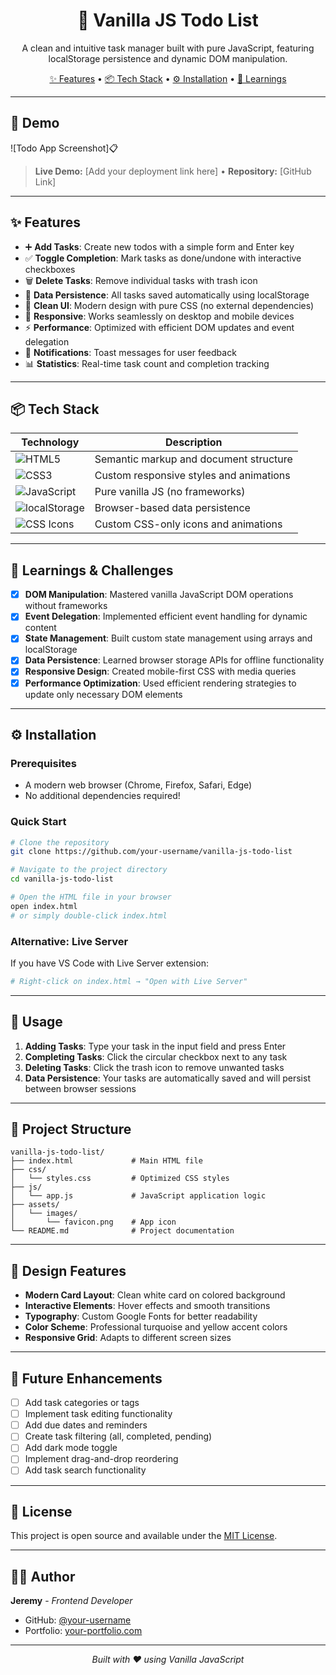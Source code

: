 <h1 align="center">📝 Vanilla JS Todo List</h1>
<p align="center">A clean and intuitive task manager built with pure JavaScript, featuring localStorage persistence and dynamic DOM manipulation.</p>

<p align="center">
  <a href="#-features">✨ Features</a> •
  <a href="#-tech-stack">📦 Tech Stack</a> •
  <a href="#-installation">⚙️ Installation</a> •
  <a href="#-learnings">🎯 Learnings</a>
</p>

---

## 📸 Demo

![Todo App Screenshot]📋

> **Live Demo:** [Add your deployment link here] • **Repository:** [GitHub Link]

---

## ✨ Features

- ➕ **Add Tasks**: Create new todos with a simple form and Enter key
- ✅ **Toggle Completion**: Mark tasks as done/undone with interactive checkboxes
- 🗑️ **Delete Tasks**: Remove individual tasks with trash icon
- 💾 **Data Persistence**: All tasks saved automatically using localStorage
- 🎨 **Clean UI**: Modern design with pure CSS (no external dependencies)
- 📱 **Responsive**: Works seamlessly on desktop and mobile devices
- ⚡ **Performance**: Optimized with efficient DOM updates and event delegation
- 🔔 **Notifications**: Toast messages for user feedback
- 📊 **Statistics**: Real-time task count and completion tracking

---

## 📦 Tech Stack

| Technology | Description |
|------------|-------------|
| ![HTML5](https://img.shields.io/badge/HTML5-Structure-orange?logo=html5) | Semantic markup and document structure |
| ![CSS3](https://img.shields.io/badge/CSS3-Styling-blue?logo=css3) | Custom responsive styles and animations |
| ![JavaScript](https://img.shields.io/badge/JavaScript-ES6+-yellow?logo=javascript) | Pure vanilla JS (no frameworks) |
| ![localStorage](https://img.shields.io/badge/localStorage-Persistence-lightgrey) | Browser-based data persistence |
| ![CSS Icons](https://img.shields.io/badge/CSS_Icons-Pure_CSS-green) | Custom CSS-only icons and animations |

---

## 🎯 Learnings & Challenges

- [x] **DOM Manipulation**: Mastered vanilla JavaScript DOM operations without frameworks
- [x] **Event Delegation**: Implemented efficient event handling for dynamic content
- [x] **State Management**: Built custom state management using arrays and localStorage
- [x] **Data Persistence**: Learned browser storage APIs for offline functionality
- [x] **Responsive Design**: Created mobile-first CSS with media queries
- [x] **Performance Optimization**: Used efficient rendering strategies to update only necessary DOM elements

---

## ⚙️ Installation

### Prerequisites
- A modern web browser (Chrome, Firefox, Safari, Edge)
- No additional dependencies required!

### Quick Start

```bash
# Clone the repository
git clone https://github.com/your-username/vanilla-js-todo-list

# Navigate to the project directory
cd vanilla-js-todo-list

# Open the HTML file in your browser
open index.html
# or simply double-click index.html
```

### Alternative: Live Server
If you have VS Code with Live Server extension:
```bash
# Right-click on index.html → "Open with Live Server"
```

---

## 🚀 Usage

1. **Adding Tasks**: Type your task in the input field and press Enter
2. **Completing Tasks**: Click the circular checkbox next to any task
3. **Deleting Tasks**: Click the trash icon to remove unwanted tasks
4. **Data Persistence**: Your tasks are automatically saved and will persist between browser sessions

---

## 🔧 Project Structure

```
vanilla-js-todo-list/
├── index.html             # Main HTML file
├── css/
│   └── styles.css         # Optimized CSS styles
├── js/
│   └── app.js             # JavaScript application logic
├── assets/
│   └── images/
│       └── favicon.png    # App icon
└── README.md              # Project documentation
```

---

## 🎨 Design Features

- **Modern Card Layout**: Clean white card on colored background
- **Interactive Elements**: Hover effects and smooth transitions
- **Typography**: Custom Google Fonts for better readability
- **Color Scheme**: Professional turquoise and yellow accent colors
- **Responsive Grid**: Adapts to different screen sizes

---

## 🔮 Future Enhancements

- [ ] Add task categories or tags
- [ ] Implement task editing functionality
- [ ] Add due dates and reminders
- [ ] Create task filtering (all, completed, pending)
- [ ] Add dark mode toggle
- [ ] Implement drag-and-drop reordering
- [ ] Add task search functionality

---

## 📄 License

This project is open source and available under the [MIT License](LICENSE).

---

## 👨‍💻 Author

**Jeremy** - *Frontend Developer*
- GitHub: [@your-username](https://github.com/your-username)
- Portfolio: [your-portfolio.com](https://your-portfolio.com)

---

<p align="center">
  <i>Built with ❤️ using Vanilla JavaScript</i>
</p>